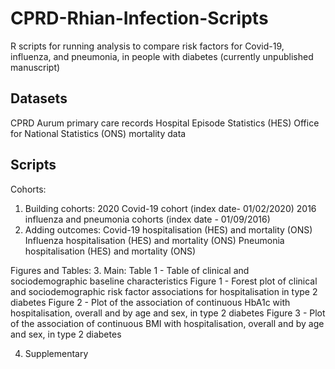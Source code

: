 # CPRD-Rhian-Infection-Scripts

R scripts for running analysis to compare risk factors for Covid-19, influenza, and pneumonia, in people with diabetes (currently unpublished manuscript)

## Datasets
CPRD Aurum primary care records
Hospital Episode Statistics (HES)
Office for National Statistics (ONS) mortality data

## Scripts
Cohorts:
1. Building cohorts:
   2020 Covid-19 cohort (index date- 01/02/2020)
   2016 influenza and pneumonia cohorts (index date - 01/09/2016)
2. Adding outcomes:
   Covid-19 hospitalisation (HES) and mortality (ONS)
   Influenza hospitalisation (HES) and mortality (ONS)
   Pneumonia hospitalisation (HES) and mortality (ONS)

Figures and Tables:
3. Main:
   Table 1 - Table of clinical and sociodemographic baseline characteristics
   Figure 1 - Forest plot of clinical and sociodemographic risk factor associations for hospitalisation in type 2 diabetes
   Figure 2 - Plot of the association of continuous HbA1c with hospitalisation, overall and by age and sex, in type 2 diabetes
   Figure 3 - Plot of the association of continuous BMI with hospitalisation, overall and by age and sex, in type 2 diabetes

4. Supplementary
